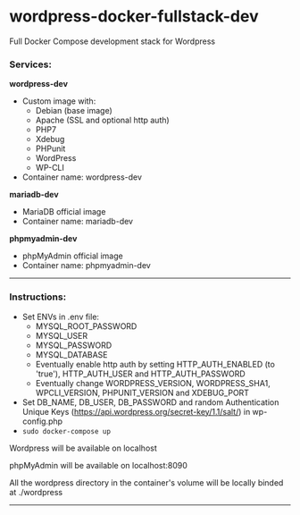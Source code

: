 # wordpress-docker-fullstack-dev
Full Docker Compose development stack for Wordpress

### **Services**:

**wordpress-dev**
- Custom image with:
    - Debian (base image)
    - Apache (SSL and optional http auth)
    - PHP7
    - Xdebug
    - PHPunit
    - WordPress
    - WP-CLI
- Container name: wordpress-dev


**mariadb-dev**
- MariaDB official image
- Container name: mariadb-dev

**phpmyadmin-dev**
- phpMyAdmin official image
- Container name: phpmyadmin-dev

------

### **Instructions**:

 - Set ENVs in .env file:
    - MYSQL_ROOT_PASSWORD
    - MYSQL_USER
    - MYSQL_PASSWORD
    - MYSQL_DATABASE
    - Eventually enable http auth by setting HTTP_AUTH_ENABLED (to 'true'), HTTP_AUTH_USER and HTTP_AUTH_PASSWORD
    - Eventually change WORDPRESS_VERSION, WORDPRESS_SHA1, WPCLI_VERSION, PHPUNIT_VERSION and XDEBUG_PORT
 - Set DB_NAME, DB_USER, DB_PASSWORD and random Authentication Unique Keys (https://api.wordpress.org/secret-key/1.1/salt/) in wp-config.php
 - `sudo docker-compose up`

Wordpress will be available on localhost

phpMyAdmin will be available on localhost:8090

All the wordpress directory in the container's volume will be locally binded at ./wordpress

------